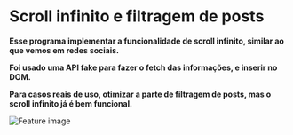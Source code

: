 # Scroll infinito e filtragem de posts

**Esse programa implementar a funcionalidade de scroll infinito, similar ao que vemos em redes sociais.**

**Foi usado uma API fake para fazer o fetch das informações, e inserir no DOM.**

**Para casos reais de uso, otimizar a parte de filtragem de posts, mas o scroll infinito já é bem funcional.**

![Feature image](https://lh3.googleusercontent.com/EFvS-T4Fu8_nrhyhkbjuP-aNJ0E1f_5loX-yN7PDdLC3fgwRzl0BwRyO-0JZAQppixDEGrHyAm9uCobC1RoacwCayfhxaTAm7RqRelkkjW3ix_Q1dHnMW33D05s-zH35w8cHHZvZepm4VO5mEpvIezHfc6m_hm86j5_MduK--IGMYQb_c9pf3d17Rs0kSeLJkmYqRrtq602XcTTyHZqxTz7OIpevmDJYLKFIDk0ixFAkPjW-1Ld3OT90TIthd3vzmLS1i1BsLzQOdtTXtwa4aRyxdrcxxd-HnG0etewFHgh8cAbBEQlmtELtkSl8yChr14JaMcaYPavP0Q6IxSPDVfwyegEJFOJ_6nbbC9RWXj4jq3uBKlbgiQBQgcIeoyWQXUMB_n2bZoy93B8bKUIs6HtPbKZwcREQyeGNhGekGqea1QO8IKdUm3Gq1EJxIDyNcaL7pqGKvWvUL9E4AXeL9akrKK87Oftx2T-2h3HSOklW-wO60aR-GkgwTHrxjGoFkjWEZDdpLyOF8bNkLCG5bLP6C1xLGmY-ZsdylcL7AUkbBvP2DxTD4H42PoonErtyfXhJ1MVCscs48yNQGAD49nrHTTQXRMkAgR4chqYon-zZeMlR75EdQQdrGPcIb9_nKMHLucSN_SKiAtJdQb1JTKaBM9DtGVEahsMuiFuCd6nk2GuQTpcCqSqLDeCgzQ=w327-h342-no?authuser=0)
```
